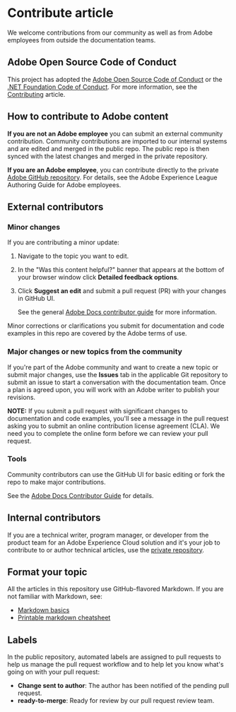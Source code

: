 # Contribute article

We welcome contributions from our community as well as from Adobe employees from outside the documentation teams.

## Adobe Open Source Code of Conduct

This project has adopted the [Adobe Open Source Code of Conduct](code-of-conduct.md) or the [.NET Foundation Code of Conduct](https://dotnetfoundation.org/code-of-conduct). For more information, see the [Contributing](contributing.md) article.

## How to contribute to Adobe content

**If you are not an Adobe employee** you can submit an external community contribution. Community contributions are imported to our internal systems and are edited and merged in the public repo. The public repo is then synced with the latest changes and merged in the private repository.

**If you are an Adobe employee**, you can contribute directly to the private [Adobe GitHub repository](https://git.corp.adobe.com/adobedocs). For details, see the Adobe Experience League Authoring Guide for Adobe employees.

## External contributors

### Minor changes

If you are contributing a minor update:

1. Navigate to the topic you want to edit.
1. In the "Was this content helpful?" banner that appears at the bottom of your browser window click **Detailed feedback options**.
1. Click **Suggest an edit** and submit a pull request (PR) with your changes in GitHub UI.

   See the general [Adobe Docs contributor guide](https://experienceleague.adobe.com/docs/contributor/contributor-guide/introduction.html) for more information.

Minor corrections or clarifications you submit for documentation and code examples in this repo are covered by the Adobe terms of use.

### Major changes or new topics from the community

If you're part of the Adobe community and want to create a new topic or submit major changes, use the **Issues** tab in the applicable Git repository to submit an issue to start a conversation with the documentation team. Once a plan is agreed upon, you will work with an Adobe writer to publish your revisions.

**NOTE:** If you submit a pull request with significant changes to documentation and code examples, you'll see a message in the pull request asking you to submit an online contribution license agreement (CLA). We need you to complete the online form before we can review your pull request.

### Tools

Community contributors can use the GitHub UI for basic editing or fork the repo to make major contributions.

See the [Adobe Docs Contributor Guide](https://experienceleague.adobe.com/docs/contributor/contributor-guide/introduction.html) for details.

## Internal contributors

If you are a technical writer, program manager, or developer from the product team for an Adobe Experience Cloud solution and it's your job to contribute to or author technical articles, use the [private repository](https://git.corp.adobe.com/adobedocs). 

## Format your topic

All the articles in this repository use GitHub-flavored Markdown. If you are not familiar with Markdown, see:

* [Markdown basics](https://help.github.com/articles/getting-started-with-writing-and-formatting-on-github/)
* [Printable markdown cheatsheet](https://guides.github.com/pdfs/markdown-cheatsheet-online.pdf)

## Labels

In the public repository, automated labels are assigned to pull requests to help us manage the pull request workflow and to help let you know what's going on with your pull request:

* **Change sent to author**: The author has been notified of the pending pull request.
* **ready-to-merge**: Ready for review by our pull request review team.
